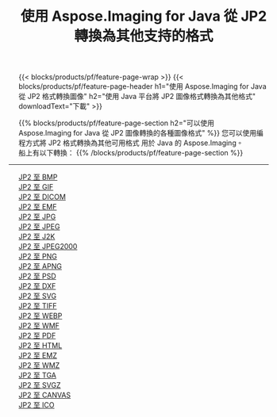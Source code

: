 ﻿---
title: 使用 Aspose.Imaging for Java 從 JP2 轉換為其他支持的格式 
weight: 3920
url: /zh-hant/java/conversion/from/jp2 
lang: zh-hant
langdirlevel: 2
locales: zh-hans,ja,it,ru,de,es,fr,nl,id,lt,pl,pt,vi,tr,ko,zh-hant,ar,hi,th,sv,cs,uk,he
description: Aspose.Imaging 可以使用 Java 平台輕鬆地將 JP2 轉換為其他格式
---

{{< blocks/products/pf/feature-page-wrap >}}
{{< blocks/products/pf/feature-page-header h1="使用 Aspose.Imaging for Java 從 JP2 格式轉換圖像" h2="使用 Java 平台將 JP2 圖像格式轉換為其他格式" downloadText="下載" >}}


{{% blocks/products/pf/feature-page-section  h2="可以使用 Aspose.Imaging for Java 從 JP2 圖像轉換的各種圖像格式" %}}
您可以使用編程方式將 JP2 格式轉換為其他可用格式
用於 Java 的 Aspose.Imaging。
<br/>
船上有以下轉換：
{{% /blocks/products/pf/feature-page-section %}}
<div class="container-fluid productfamilypage bg-gray">
    <div class="convertypes bg-gray agp-content section">
        <div class="container">
		<hr style="margin-left:-20px;"/>
		<div class="row other-converters">
		    <div class='col-md-2 other-converter remove-lp remove-rp'><a href="/imaging/zh-hant/java/conversion/jp2-to-bmp" >JP2 至 BMP</a></div><div class='col-md-2 other-converter remove-lp remove-rp'><a href="/imaging/zh-hant/java/conversion/jp2-to-gif" >JP2 至 GIF</a></div><div class='col-md-2 other-converter remove-lp remove-rp'><a href="/imaging/zh-hant/java/conversion/jp2-to-dicom" >JP2 至 DICOM</a></div><div class='col-md-2 other-converter remove-lp remove-rp'><a href="/imaging/zh-hant/java/conversion/jp2-to-emf" >JP2 至 EMF</a></div><div class='col-md-2 other-converter remove-lp remove-rp'><a href="/imaging/zh-hant/java/conversion/jp2-to-jpg" >JP2 至 JPG</a></div><div class='col-md-2 other-converter remove-lp remove-rp'><a href="/imaging/zh-hant/java/conversion/jp2-to-jpeg" >JP2 至 JPEG</a></div><div class='col-md-2 other-converter remove-lp remove-rp'><a href="/imaging/zh-hant/java/conversion/jp2-to-j2k" >JP2 至 J2K</a></div><div class='col-md-2 other-converter remove-lp remove-rp'><a href="/imaging/zh-hant/java/conversion/jp2-to-jpeg2000" >JP2 至 JPEG2000</a></div><div class='col-md-2 other-converter remove-lp remove-rp'><a href="/imaging/zh-hant/java/conversion/jp2-to-png" >JP2 至 PNG</a></div><div class='col-md-2 other-converter remove-lp remove-rp'><a href="/imaging/zh-hant/java/conversion/jp2-to-apng" >JP2 至 APNG</a></div><div class='col-md-2 other-converter remove-lp remove-rp'><a href="/imaging/zh-hant/java/conversion/jp2-to-psd" >JP2 至 PSD</a></div><div class='col-md-2 other-converter remove-lp remove-rp'><a href="/imaging/zh-hant/java/conversion/jp2-to-dxf" >JP2 至 DXF</a></div><div class='col-md-2 other-converter remove-lp remove-rp'><a href="/imaging/zh-hant/java/conversion/jp2-to-svg" >JP2 至 SVG</a></div><div class='col-md-2 other-converter remove-lp remove-rp'><a href="/imaging/zh-hant/java/conversion/jp2-to-tiff" >JP2 至 TIFF</a></div><div class='col-md-2 other-converter remove-lp remove-rp'><a href="/imaging/zh-hant/java/conversion/jp2-to-webp" >JP2 至 WEBP</a></div><div class='col-md-2 other-converter remove-lp remove-rp'><a href="/imaging/zh-hant/java/conversion/jp2-to-wmf" >JP2 至 WMF</a></div><div class='col-md-2 other-converter remove-lp remove-rp'><a href="/imaging/zh-hant/java/conversion/jp2-to-pdf" >JP2 至 PDF</a></div><div class='col-md-2 other-converter remove-lp remove-rp'><a href="/imaging/zh-hant/java/conversion/jp2-to-html" >JP2 至 HTML</a></div><div class='col-md-2 other-converter remove-lp remove-rp'><a href="/imaging/zh-hant/java/conversion/jp2-to-emz" >JP2 至 EMZ</a></div><div class='col-md-2 other-converter remove-lp remove-rp'><a href="/imaging/zh-hant/java/conversion/jp2-to-wmz" >JP2 至 WMZ</a></div><div class='col-md-2 other-converter remove-lp remove-rp'><a href="/imaging/zh-hant/java/conversion/jp2-to-tga" >JP2 至 TGA</a></div><div class='col-md-2 other-converter remove-lp remove-rp'><a href="/imaging/zh-hant/java/conversion/jp2-to-svgz" >JP2 至 SVGZ</a></div><div class='col-md-2 other-converter remove-lp remove-rp'><a href="/imaging/zh-hant/java/conversion/jp2-to-canvas" >JP2 至 CANVAS</a></div><div class='col-md-2 other-converter remove-lp remove-rp'><a href="/imaging/zh-hant/java/conversion/jp2-to-ico" >JP2 至 ICO</a></div>
                </div>
        </div>
    </div>
</div>
<br/>

